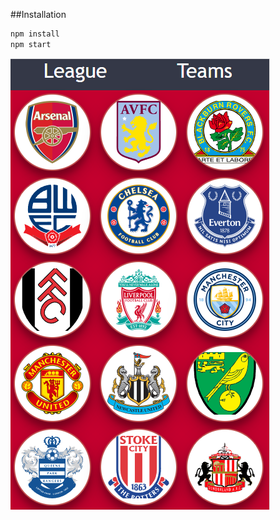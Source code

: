 ##Installation
```sh
npm install
npm start
```
![screen](https://github.com/gonnagetapower/fb-task/raw/master/src/assets/Screenshots/TeamPageMobile.png)
